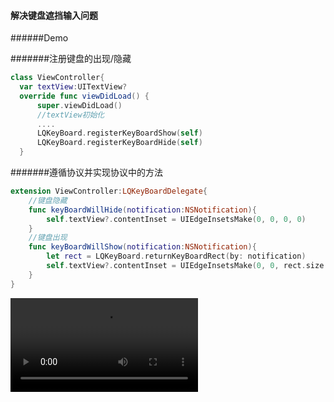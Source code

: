 #### 解决键盘遮挡输入问题

######Demo

#######注册键盘的出现/隐藏
```swift
class ViewController{
  var textView:UITextView?
  override func viewDidLoad() {
      super.viewDidLoad()
      //textView初始化
      ....
      LQKeyBoard.registerKeyBoardShow(self)
      LQKeyBoard.registerKeyBoardHide(self)
  }
```
#######遵循协议并实现协议中的方法
```swift
extension ViewController:LQKeyBoardDelegate{
    //键盘隐藏
    func keyBoardWillHide(notification:NSNotification){
        self.textView?.contentInset = UIEdgeInsetsMake(0, 0, 0, 0)
    }
    //键盘出现
    func keyBoardWillShow(notification:NSNotification){
        let rect = LQKeyBoard.returnKeyBoardRect(by: notification)
        self.textView?.contentInset = UIEdgeInsetsMake(0, 0, rect.size.height, 0)
    }
}
```

![](https://github.com/Bassaln/files/123.mov)

